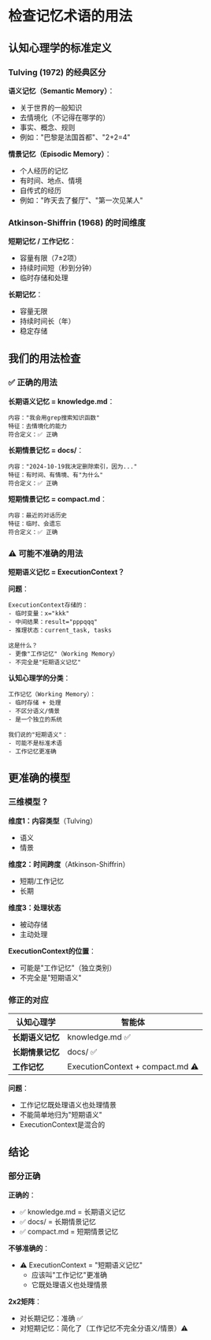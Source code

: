 # 检查记忆术语的用法

## 认知心理学的标准定义

### Tulving (1972) 的经典区分

**语义记忆（Semantic Memory）**：
- 关于世界的一般知识
- 去情境化（不记得在哪学的）
- 事实、概念、规则
- 例如："巴黎是法国首都"、"2+2=4"

**情景记忆（Episodic Memory）**：
- 个人经历的记忆
- 有时间、地点、情境
- 自传式的经历
- 例如："昨天去了餐厅"、"第一次见某人"

### Atkinson-Shiffrin (1968) 的时间维度

**短期记忆 / 工作记忆**：
- 容量有限（7±2项）
- 持续时间短（秒到分钟）
- 临时存储和处理

**长期记忆**：
- 容量无限
- 持续时间长（年）
- 稳定存储

## 我们的用法检查

### ✅ 正确的用法

**长期语义记忆 = knowledge.md**：
```
内容："我会用grep搜索知识函数"
特征：去情境化的能力
符合定义：✅ 正确
```

**长期情景记忆 = docs/**：
```
内容："2024-10-19我决定删除索引，因为..."
特征：有时间、有情境、有"为什么"
符合定义：✅ 正确
```

**短期情景记忆 = compact.md**：
```
内容：最近的对话历史
特征：临时、会遗忘
符合定义：✅ 正确
```

### ⚠️ 可能不准确的用法

**短期语义记忆 = ExecutionContext？**

**问题**：
```
ExecutionContext存储的：
- 临时变量：x="kkk"
- 中间结果：result="pppqqq"
- 推理状态：current_task, tasks

这是什么？
- 更像"工作记忆"（Working Memory）
- 不完全是"短期语义记忆"
```

**认知心理学的分类**：
```
工作记忆（Working Memory）：
- 临时存储 + 处理
- 不区分语义/情景
- 是一个独立的系统

我们说的"短期语义"：
- 可能不是标准术语
- 工作记忆更准确
```

## 更准确的模型

### 三维模型？

**维度1：内容类型**（Tulving）
- 语义
- 情景

**维度2：时间跨度**（Atkinson-Shiffrin）
- 短期/工作记忆
- 长期

**维度3：处理状态**
- 被动存储
- 主动处理

**ExecutionContext的位置**：
- 可能是"工作记忆"（独立类别）
- 不完全是"短期语义"

### 修正的对应

| 认知心理学 | 智能体 |
|----------|--------|
| **长期语义记忆** | knowledge.md ✅ |
| **长期情景记忆** | docs/ ✅ |
| **工作记忆** | ExecutionContext + compact.md ⚠️ |

**问题**：
- 工作记忆既处理语义也处理情景
- 不能简单地归为"短期语义"
- ExecutionContext是混合的

## 结论

### 部分正确

**正确的**：
- ✅ knowledge.md = 长期语义记忆
- ✅ docs/ = 长期情景记忆
- ✅ compact.md = 短期情景记忆

**不够准确的**：
- ⚠️ ExecutionContext = "短期语义记忆"
  - 应该叫"工作记忆"更准确
  - 它既处理语义也处理情景

**2x2矩阵**：
- 对长期记忆：准确 ✅
- 对短期记忆：简化了（工作记忆不完全分语义/情景）⚠️
